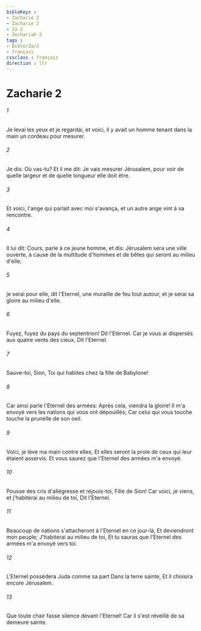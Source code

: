 ```yaml
---
bibleKeys : 
- Zacharie 2
- Zacharie 2
- Za 2
- Zechariah 2
tags : 
- Bible/Za/2
- français
cssclass : français
direction : ltr
---
```


# Zacharie 2

###### 1
Je levai les yeux et je regardai, et voici, il y avait un homme tenant dans la main un cordeau pour mesurer.
###### 2
Je dis: Où vas-tu? Et il me dit: Je vais mesurer Jérusalem, pour voir de quelle largeur et de quelle longueur elle doit être.
###### 3
Et voici, l'ange qui parlait avec moi s'avança, et un autre ange vint à sa rencontre.
###### 4
Il lui dit: Cours, parle à ce jeune homme, et dis: Jérusalem sera une ville ouverte, à cause de la multitude d'hommes et de bêtes qui seront au milieu d'elle;
###### 5
je serai pour elle, dit l'Eternel, une muraille de feu tout autour, et je serai sa gloire au milieu d'elle.
###### 6
Fuyez, fuyez du pays du septentrion! Dit l'Eternel. Car je vous ai dispersés aux quatre vents des cieux, Dit l'Eternel.
###### 7
Sauve-toi, Sion, Toi qui habites chez la fille de Babylone!
###### 8
Car ainsi parle l'Eternel des armées: Après cela, viendra la gloire! Il m'a envoyé vers les nations qui vous ont dépouillés; Car celui qui vous touche touche la prunelle de son oeil.
###### 9
Voici, je lève ma main contre elles, Et elles seront la proie de ceux qui leur étaient asservis. Et vous saurez que l'Eternel des armées m'a envoyé.
###### 10
Pousse des cris d'allégresse et réjouis-toi, Fille de Sion! Car voici, je viens, et j'habiterai au milieu de toi, Dit l'Eternel.
###### 11
Beaucoup de nations s'attacheront à l'Eternel en ce jour-là, Et deviendront mon peuple; J'habiterai au milieu de toi, Et tu sauras que l'Eternel des armées m'a envoyé vers toi.
###### 12
L'Eternel possédera Juda comme sa part Dans la terre sainte, Et il choisira encore Jérusalem.
###### 13
Que toute chair fasse silence devant l'Eternel! Car il s'est réveillé de sa demeure sainte.
